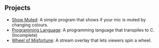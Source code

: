 ## Projects

- [Show Muted](https://github.com/BoCentury/showmuted): A simple program that shows if your mic is muted by changing colours.
- [Programming Language](https://github.com/BoCentury/showcase/tree/main/language): A programming language that transpiles to C. (Incomplete)
- [Wheel of Misfortune](https://github.com/BoCentury/showcase/tree/main/wheel): A stream overlay that lets viewers spin a wheel.
